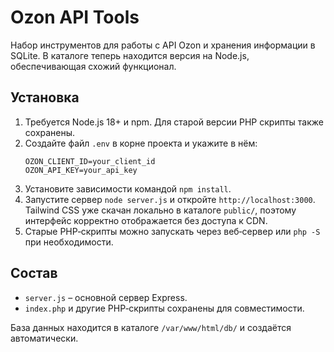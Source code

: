 # Ozon API Tools

Набор инструментов для работы с API Ozon и хранения информации в SQLite.
В каталоге теперь находится версия на Node.js, обеспечивающая схожий функционал.

## Установка

1. Требуется Node.js 18+ и npm. Для старой версии PHP скрипты также сохранены.
2. Создайте файл `.env` в корне проекта и укажите в нём:
   ```
   OZON_CLIENT_ID=your_client_id
   OZON_API_KEY=your_api_key
   ```
3. Установите зависимости командой `npm install`.
4. Запустите сервер `node server.js` и откройте `http://localhost:3000`.
   Tailwind CSS уже скачан локально в каталоге `public/`, поэтому интерфейс
   корректно отображается без доступа к CDN.
5. Старые PHP‑скрипты можно запускать через веб‑сервер или `php -S` при необходимости.

## Состав

- `server.js` – основной сервер Express.
- `index.php` и другие PHP‑скрипты сохранены для совместимости.

База данных находится в каталоге `/var/www/html/db/` и создаётся автоматически.
